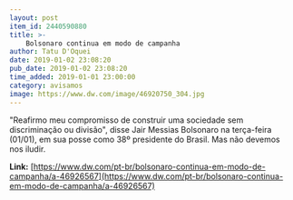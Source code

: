 ```yaml
---
layout: post
item_id: 2440590880
title: >-
    Bolsonaro continua em modo de campanha
author: Tatu D'Oquei
date: 2019-01-02 23:08:20
pub_date: 2019-01-02 23:08:20
time_added: 2019-01-01 23:00:00
category: avisamos
image: https://www.dw.com/image/46920750_304.jpg
---
```


"Reafirmo meu compromisso de construir uma sociedade sem discriminação ou divisão", disse Jair Messias Bolsonaro na terça-feira (01/01), em sua posse como 38º presidente do Brasil. Mas não devemos nos iludir.

**Link:** [https://www.dw.com/pt-br/bolsonaro-continua-em-modo-de-campanha/a-46926567](https://www.dw.com/pt-br/bolsonaro-continua-em-modo-de-campanha/a-46926567)

